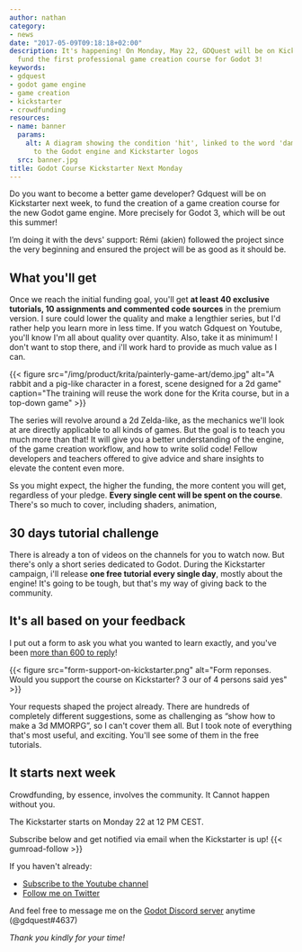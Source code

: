 ```yaml
---
author: nathan
category:
- news
date: "2017-05-09T09:18:18+02:00"
description: It's happening! On Monday, May 22, GDQuest will be on Kickstarter to
  fund the first professional game creation course for Godot 3!
keywords:
- gdquest
- godot game engine
- game creation
- kickstarter
- crowdfunding
resources:
- name: banner
  params:
    alt: A diagram showing the condition 'hit', linked to the word 'damage', next
      to the Godot engine and Kickstarter logos
  src: banner.jpg
title: Godot Course Kickstarter Next Monday
---
```


Do you want to become a better game developer? Gdquest will be on Kickstarter next week, to fund the creation of a game creation course for the new Godot game engine. More precisely for Godot 3, which will be out this summer!

I’m doing it with the devs' support: Rémi (akien) followed the project since the very beginning and ensured the project will be as good as it should be.


## What you'll get

Once we reach the initial funding goal, you'll get **at least 40 exclusive tutorials, 10 assignments and commented code sources** in the premium version. I sure could lower the quality and make a lengthier series, but I'd rather help you learn more in less time. If you watch Gdquest on Youtube, you'll know I'm all about quality over quantity. Also, take it as minimum! I don't want to stop there, and i'll work hard to provide as much value as I can.

{{< figure
    src="/img/product/krita/painterly-game-art/demo.jpg"
    alt="A rabbit and a pig-like character in a forest, scene designed for a 2d game"
    caption="The training will reuse the work done for the Krita course, but in a top-down game" >}}

The series will revolve around a 2d Zelda-like, as the mechanics we'll look at are directly applicable to all kinds of games. But the goal is to teach you much more than that! It will give you a better understanding of the engine, of the game creation workflow, and how to write solid code! Fellow developers and teachers offered to give advice and share insights to elevate the content even more.

Ss you might expect, the higher the funding, the more content you will get, regardless of your pledge. **Every single cent will be spent on the course**. There's so much to cover, including shaders, animation, 


## 30 days tutorial challenge

There is already a ton of videos on the channels for you to watch now. But there's only a short series dedicated to Godot. During the Kickstarter campaign, i'll release **one free tutorial every single day**, mostly about the engine! It's going to be tough, but that's my way of giving back to the community.

## It's all based on your feedback

I put out a form to ask you what you wanted to learn exactly, and you've been [more than 600 to reply](//gdquest.typeform.com/report/ul3bc1/prym)!


{{< figure
    src="form-support-on-kickstarter.png"
    alt="Form reponses. Would you support the course on Kickstarter? 3 our of 4 persons said yes" >}}

Your requests shaped the project already. There are hundreds of completely different suggestions, some as challenging as “show how to make a 3d MMORPG”, so I can't cover them all. But I took note of everything that's most useful, and exciting. You'll see some of them in the free tutorials.

## It starts next week

Crowdfunding, by essence, involves the community. It Cannot happen without you.

The Kickstarter starts on Monday 22 at 12 PM CEST.

Subscribe below and get notified via email when the Kickstarter is up! 
{{< gumroad-follow >}}

If you haven't already:

-   [Subscribe to the Youtube channel](//youtube.com/c/gdquest)
-   [Follow me on Twitter](//twitter.com/NathanGDQuest)

And feel free to message me on the [Godot Discord server](//discordapp.com/invite/zH7NUgz) anytime (@gdquest#4637)

_Thank you kindly for your time!_
